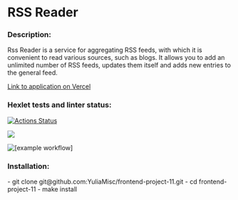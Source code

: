<h1>RSS Reader</h1>
<h3>Description:</h3>
<p>Rss Reader is a service for aggregating RSS feeds, with which it is convenient to read various sources, such as blogs. It allows you to add an unlimited number of RSS feeds, updates them itself and adds new entries to the general feed.</p>

[Link to application on Vercel](https://frontend-project-11-beige.vercel.app/)

### Hexlet tests and linter status:
[![Actions Status](https://github.com/YuliaMisc/frontend-project-11/workflows/hexlet-check/badge.svg)](https://github.com/YuliaMisc/frontend-project-11/actions)

<a href="https://codeclimate.com/github/YuliaMisc/frontend-project-11/maintainability"><img src="https://api.codeclimate.com/v1/badges/d7fd6691ba79056a2598/maintainability" /></a>

![[example workflow]](https://github.com/YuliaMisc/frontend-project-11/actions/workflows/nodejs.yml/badge.svg)

<h3>Installation:</h3>
 - git clone git@github.com:YuliaMisc/frontend-project-11.git
 - cd frontend-project-11
 - make install
